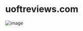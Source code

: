 # uoftreviews.com
![image](https://user-images.githubusercontent.com/33815755/105278579-d18d5800-5b73-11eb-98c2-b74178b70f3f.png)

